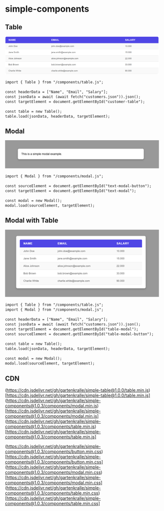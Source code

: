 # simple-components

## Table

![Class diagram](table.png)

```
import { Table } from "/components/table.js";

const headerData = ["Name", "Email", "Salary"];
const jsonData = await (await fetch("customers.json")).json();
const targetElement = document.getElementById("customer-table");

const table = new Table();
table.load(jsonData, headerData, targetElement);
```

## Modal

![Class diagram](modal.png)

```
import { Modal } from "/components/modal.js";

const sourceElement = document.getElementById("text-modal-button");
const targetElement = document.getElementById("text-modal");

const modal = new Modal();
modal.load(sourceElement, targetElement);
```

## Modal with Table

![Class diagram](modal-with-table.png)

```
import { Table } from "/components/table.js";
import { Modal } from "/components/modal.js";

const headerData = ["Name", "Email", "Salary"];
const jsonData = await (await fetch("customers.json")).json();
const targetElement = document.getElementById("table-modal");
const sourceElement = document.getElementById("table-modal-button");

const table = new Table();
table.load(jsonData, headerData, targetElement);

const modal = new Modal();
modal.load(sourceElement, targetElement);
```

## CDN

(https://cdn.jsdelivr.net/gh/gartenkralle/simple-table@1.0.0/table.min.js)[https://cdn.jsdelivr.net/gh/gartenkralle/simple-table@1.0.0/table.min.js]
(https://cdn.jsdelivr.net/gh/gartenkralle/simple-components@1.0.3/components/modal.min.js)[https://cdn.jsdelivr.net/gh/gartenkralle/simple-components@1.0.3/components/modal.min.js]
(https://cdn.jsdelivr.net/gh/gartenkralle/simple-components@1.0.3/components/table.min.js)[https://cdn.jsdelivr.net/gh/gartenkralle/simple-components@1.0.3/components/table.min.js]

(https://cdn.jsdelivr.net/gh/gartenkralle/simple-components@1.0.3/components/button.min.css)[https://cdn.jsdelivr.net/gh/gartenkralle/simple-components@1.0.3/components/button.min.css]
(https://cdn.jsdelivr.net/gh/gartenkralle/simple-components@1.0.3/components/modal.min.css)[https://cdn.jsdelivr.net/gh/gartenkralle/simple-components@1.0.3/components/modal.min.css]
(https://cdn.jsdelivr.net/gh/gartenkralle/simple-components@1.0.3/components/table.min.css)[https://cdn.jsdelivr.net/gh/gartenkralle/simple-components@1.0.3/components/table.min.css]
